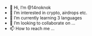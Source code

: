 - 👋 Hi, I’m @14noknok
- 👀 I’m interested in crypto, airdrops etc.
- 🌱 I’m currently learning 3 languages
- 💞️ I’m looking to collaborate on ...
- 📫 How to reach me ...

<!---
14noknok/14noknok is a ✨ special ✨ repository because its `README.md` (this file) appears on your GitHub profile.
You can click the Preview link to take a look at your changes.
--->
